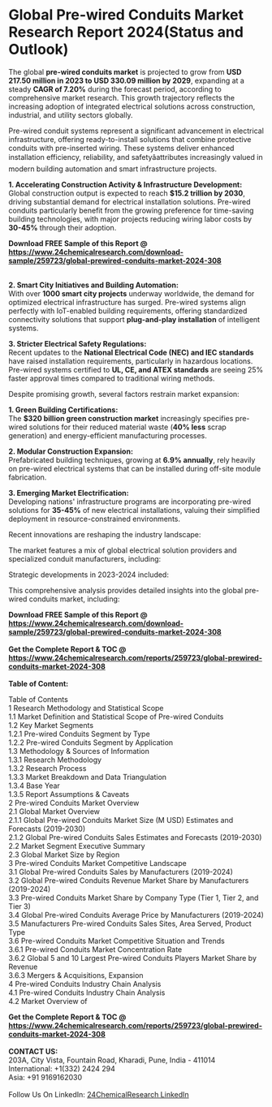 <h1>Global Pre-wired Conduits Market Research Report 2024(Status and Outlook)</h1><p>The global <strong>pre-wired conduits market</strong> is projected to grow from <strong>USD 217.50 million in 2023 to USD 330.09 million by 2029</strong>, expanding at a steady <strong>CAGR of 7.20%</strong> during the forecast period, according to comprehensive market research. This growth trajectory reflects the increasing adoption of integrated electrical solutions across construction, industrial, and utility sectors globally.</p><p>Pre-wired conduit systems represent a significant advancement in electrical infrastructure, offering ready-to-install solutions that combine protective conduits with pre-inserted wiring. These systems deliver enhanced installation efficiency, reliability, and safetyâattributes increasingly valued in modern building automation and smart infrastructure projects.</p><p><strong>1. Accelerating Construction Activity &amp; Infrastructure Development:</strong><br>
Global construction output is expected to reach <strong>$15.2 trillion by 2030</strong>, driving substantial demand for electrical installation solutions. Pre-wired conduits particularly benefit from the growing preference for time-saving building technologies, with major projects reducing wiring labor costs by <strong>30-45%</strong> through their adoption.</p><div><b>Download FREE Sample of this Report @ 
            <a href="https://www.24chemicalresearch.com/download-sample/259723/global-prewired-conduits-market-2024-308">
            https://www.24chemicalresearch.com/download-sample/259723/global-prewired-conduits-market-2024-308</a></b></div><br><p><strong>2. Smart City Initiatives and Building Automation:</strong><br>
With over <strong>1000 smart city projects</strong> underway worldwide, the demand for optimized electrical infrastructure has surged. Pre-wired systems align perfectly with IoT-enabled building requirements, offering standardized connectivity solutions that support <strong>plug-and-play installation</strong> of intelligent systems.</p><p><strong>3. Stricter Electrical Safety Regulations:</strong><br>
Recent updates to the <strong>National Electrical Code (NEC) and IEC standards</strong> have raised installation requirements, particularly in hazardous locations. Pre-wired systems certified to <strong>UL, CE, and ATEX standards</strong> are seeing 25% faster approval times compared to traditional wiring methods.</p><p>Despite promising growth, several factors restrain market expansion:</p><p><strong>1. Green Building Certifications:</strong><br>
The <strong>$320 billion green construction market</strong> increasingly specifies pre-wired solutions for their reduced material waste (<strong>40% less</strong> scrap generation) and energy-efficient manufacturing processes.</p><p><strong>2. Modular Construction Expansion:</strong><br>
Prefabricated building techniques, growing at <strong>6.9% annually</strong>, rely heavily on pre-wired electrical systems that can be installed during off-site module fabrication.</p><p><strong>3. Emerging Market Electrification:</strong><br>
Developing nations' infrastructure programs are incorporating pre-wired solutions for <strong>35-45%</strong> of new electrical installations, valuing their simplified deployment in resource-constrained environments.</p><p>Recent innovations are reshaping the industry landscape:</p><p>The market features a mix of global electrical solution providers and specialized conduit manufacturers, including:</p><p>Strategic developments in 2023-2024 included:</p><p>This comprehensive analysis provides detailed insights into the global pre-wired conduits market, including:</p><div><b>Download FREE Sample of this Report @ 
            <a href="https://www.24chemicalresearch.com/download-sample/259723/global-prewired-conduits-market-2024-308">
            https://www.24chemicalresearch.com/download-sample/259723/global-prewired-conduits-market-2024-308</a></b></div><br><div><b>Get the Complete Report & TOC @ 
            <a href="https://www.24chemicalresearch.com/reports/259723/global-prewired-conduits-market-2024-308">
            https://www.24chemicalresearch.com/reports/259723/global-prewired-conduits-market-2024-308</a></b></div><br>
            <b>Table of Content:</b><p>Table of Contents<br />
1 Research Methodology and Statistical Scope<br />
1.1 Market Definition and Statistical Scope of Pre-wired Conduits<br />
1.2 Key Market Segments<br />
1.2.1 Pre-wired Conduits Segment by Type<br />
1.2.2 Pre-wired Conduits Segment by Application<br />
1.3 Methodology & Sources of Information<br />
1.3.1 Research Methodology<br />
1.3.2 Research Process<br />
1.3.3 Market Breakdown and Data Triangulation<br />
1.3.4 Base Year<br />
1.3.5 Report Assumptions & Caveats<br />
2 Pre-wired Conduits Market Overview<br />
2.1 Global Market Overview<br />
2.1.1 Global Pre-wired Conduits Market Size (M USD) Estimates and Forecasts (2019-2030)<br />
2.1.2 Global Pre-wired Conduits Sales Estimates and Forecasts (2019-2030)<br />
2.2 Market Segment Executive Summary<br />
2.3 Global Market Size by Region<br />
3 Pre-wired Conduits Market Competitive Landscape<br />
3.1 Global Pre-wired Conduits Sales by Manufacturers (2019-2024)<br />
3.2 Global Pre-wired Conduits Revenue Market Share by Manufacturers (2019-2024)<br />
3.3 Pre-wired Conduits Market Share by Company Type (Tier 1, Tier 2, and Tier 3)<br />
3.4 Global Pre-wired Conduits Average Price by Manufacturers (2019-2024)<br />
3.5 Manufacturers Pre-wired Conduits Sales Sites, Area Served, Product Type<br />
3.6 Pre-wired Conduits Market Competitive Situation and Trends<br />
3.6.1 Pre-wired Conduits Market Concentration Rate<br />
3.6.2 Global 5 and 10 Largest Pre-wired Conduits Players Market Share by Revenue<br />
3.6.3 Mergers & Acquisitions, Expansion<br />
4 Pre-wired Conduits Industry Chain Analysis<br />
4.1 Pre-wired Conduits Industry Chain Analysis<br />
4.2 Market Overview of</p><div><b>Get the Complete Report & TOC @ 
            <a href="https://www.24chemicalresearch.com/reports/259723/global-prewired-conduits-market-2024-308">
            https://www.24chemicalresearch.com/reports/259723/global-prewired-conduits-market-2024-308</a></b></div><br><b>CONTACT US:</b><br>
            203A, City Vista, Fountain Road, Kharadi, Pune, India - 411014<br>
            International: +1(332) 2424 294<br>
            Asia: +91 9169162030 <br><br>
            Follow Us On LinkedIn: <a href="https://www.linkedin.com/company/24chemicalresearch/">24ChemicalResearch LinkedIn</a>